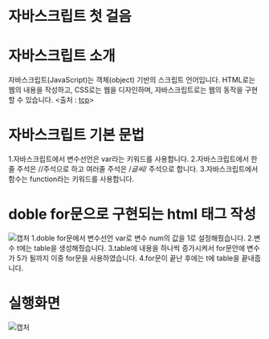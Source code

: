 # 자바스크립트 첫 걸음
# 자바스크립트 소개
자바스크립트(JavaScript)는 객체(object) 기반의 스크립트 언어입니다.
HTML로는 웹의 내용을 작성하고, CSS로는 웹을 디자인하며, 자바스크립트로는 웹의 동작을 구현할 수 있습니다.
<출처 : [tcp](http://www.tcpschool.com/javascript/intro)>
# 자바스크립트 기본 문법
1.자바스크립트에서 변수선언은 var라는 키워드를 사용합니다.
2.자바스크립트에서 한줄 주석은 //주석으로 하고 여러줄 주석은 /*글씨*/ 주석으로 합니다.
3.자바스크립트에서 함수는 function라는 키워드를 사용합니다.
# doble for문으로 구현되는 html 태그 작성
![캡처](https://user-images.githubusercontent.com/104752580/173487623-a87f28bd-5401-4839-870e-09b940693d2b.JPG)
1.doble for문에서 변수선언 var로 변수 num의 값을 1로 설정해줬습니다.
2.변수 t에는 table을 생성해줬습니다.
3.table에 내용을 하나씩 증가시켜서 for문안에 변수가 5가 될까지 이중 for문을 사용하였습니다.
4.for문이 끝난 후에는 t에 table을 끝내줍니다.
# 실행화면
![캡처](https://user-images.githubusercontent.com/104752580/173488622-6cfabed5-63dc-4654-94a0-51acc4e5db48.JPG)
